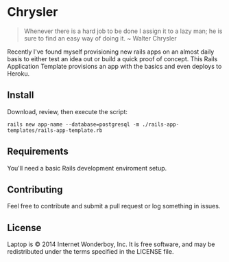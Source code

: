 Chrysler
======
> Whenever there is a hard job to be done I assign it to a lazy man; he is sure to find an easy way of doing it.
> ~ Walter Chrysler

Recently I've found myself provisioning new rails apps on an almost daily basis to either test an idea out or build a quick proof of concept. This Rails Application Template provisions an app with the basics and even deploys to Heroku.

Install
-------

Download, review, then execute the script:

```
rails new app-name --database=postgresql -m ./rails-app-templates/rails-app-template.rb

```

Requirements
------------

You'll need a basic Rails development enviroment setup.

Contributing
------------

Feel free to contribute and submit a pull request or log something in issues.

License
-------

Laptop is © 2014 Internet Wonderboy, Inc. It is free software, and may be
redistributed under the terms specified in the LICENSE file.
